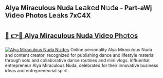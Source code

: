 ## Alya Miraculous Nuda Le𝚊k𝚎d N𝚞𝚍e - Part-aWj Vid𝚎o Photos Le𝚊ks 7xC4X

# <h2><a href="http://fbbs0m.evod.top/?m=Alya+Miraculous+Nuda">🔗 👉🔴 Alya Miraculous Nuda Vid𝚎o Ph𝚘t𝚘s</a></h2>

[![Alya Miraculous Nuda N𝚞d𝚎s](https://i.imgur.com/8V9OHl7.gif)](http://fbbs0m.evod.top/?m=Alya+Miraculous+Nuda)
Online personality Alya Miraculous Nuda and content creator, recognized for publishing dance and lifestyle material through solo and collaborative dance routines and mini vlogs. Influential entrepreneur Alya Miraculous Nuda, celebrated for their innovative business ideas and entrepreneurial spirit. 
